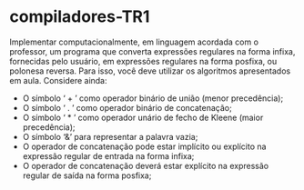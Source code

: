 # compiladores-TR1
Implementar computacionalmente, em linguagem acordada com o professor,
um programa que converta expressões regulares na forma infixa, fornecidas
pelo usuário, em expressões regulares na forma posfixa, ou polonesa reversa.
Para isso, você deve utilizar os algoritmos apresentados em aula. Considere
ainda:
* O símbolo ‘ + ’ como operador binário de união (menor precedência);
* O símbolo ‘ . ’ como operador binário de concatenação;
* O símbolo ‘ * ’ como operador unário de fecho de Kleene (maior precedência);
* O símbolo ‘&’ para representar a palavra vazia;
* O operador de concatenação pode estar implícito ou explícito na expressão regular de entrada na forma infixa;
* O operador de concatenação deverá estar explícito na expressão regular de saída na forma posfixa;
